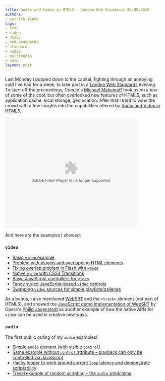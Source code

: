 ```yaml
---
title: Audio and Video in HTML5 - London Web Standards 20.09.2010
authors:
- patrick-lauke
tags:
- html
- video
- html5
- web-standards
- standards
- audio
- multimedia
- odin
layout: post
---
```

<p>Last Monday I popped down to the capital, fighting through an annoying cold I&#39;ve had for a week, to take part in a <a href="http://www.londonwebstandards.org/">London Web Standards</a> evening. To start off the proceedings, Google&#39;s <a href="http://mahemoff.com/">Michael Mahemoff</a> took us on a tour of some of the cool, but often overlooked new features of HTML5, such as application cache, local storage, geolocation. After that I tried to wow the crowd with a few insights into the capabilities offered by <a href="http://www.slideshare.net/redux/audio-and-video-in-html5-london-web-standards-20092010">Audio and Video in HTML5</a>.</p>
<object id="__sse5257450" width="425" height="355"><param name="movie" value="http://static.slidesharecdn.com/swf/ssplayer2.swf?doc=lws20-09-2010-100922063706-phpapp02&amp;stripped_title=audio-and-video-in-html5-london-web-standards-20092010&amp;userName=redux" /><param name="allowFullScreen" value="true" /><param name="allowScriptAccess" value="never" /><embed name="__sse5257450" src="http://static.slidesharecdn.com/swf/ssplayer2.swf?doc=lws20-09-2010-100922063706-phpapp02&amp;stripped_title=audio-and-video-in-html5-london-web-standards-20092010&amp;userName=redux" type="application/x-shockwave-flash" allowfullscreen="true" width="425" height="355" allowscriptaccess="never" /></object>
<p>And here are the examples I showed:</p>
<h3><code>video</code></h3>
<ul>
<li><a href="http://people.opera.com/patrickl/experiments/video/">Basic <code>video</code> example</a></li>
<li><a href="http://people.opera.com/patrickl/experiments/flash-overlap/">Problem with plugins and overlapping HTML elements</a></li>
<li><a href="http://people.opera.com/patrickl/experiments/flash-overlap/fixed">Fixing overlap problem in Flash with <code>wmode</code></a></li>
<li><a href="http://people.opera.com/patrickl/experiments/video/hover+transition/">Native <code>video</code> with CSS3 Transitions</a></li>
<li><a href="http://people.opera.com/patrickl/experiments/webm/basic-controls/">Basic JavaScript controllers for <code>video</code></a></li>
<li><a href="http://people.opera.com/patrickl/experiments/webm/fancy-controls/">Fancy styled JavaScript-based <code>video</code> controls</a></li>
<li><a href="http://people.opera.com/patrickl/experiments/webm/fancy-swap/">Swapping <code>video</code> sources for simple playlists/galleries</a></li>
</ul>
<p>As a bonus, I also mentioned <a href="http://www.whatwg.org/specs/web-apps/current-work/multipage/video.html#websrt-0">WebSRT</a> and the <code>&lt;track&gt;</code> element (not part of HTML5), and showed the <a href="http://people.opera.com/philipj/2010/07/21/html5-video-webinar/demos/track.html">JavaScript demo implementation of WebSRT</a> by Opera&#39;s <a href="http://blog.foolip.org/">Philip Jägenstedt</a> as another example of how the native APIs for <code>video</code> can be used in creative new ways.</p>
<h3><code>audio</code></h3>
<p>The first public outing of my <code>audio</code> examples!</p>
<ul>
<li><a href="http://people.opera.com/patrickl/experiments/audio/wilhelm/controls">Simple <code>audio</code> element (with visible <code>control</code>)</a></li>
<li><a href="http://people.opera.com/patrickl/experiments/audio/wilhelm/">Same example without <code>control</code> attribute – playback can only be controlled via JavaScript</a></li>
<li><a href="http://people.opera.com/patrickl/experiments/audio/hacky-looper/">Hacky looper to work around current <code>loop</code> latency and demonstrate scriptability</a></li>
<li><a href="http://people.opera.com/patrickl/experiments/audio/windchime/">Trivial example of random scripting – the <code>audio</code> windchime</a></li>
</ul>
